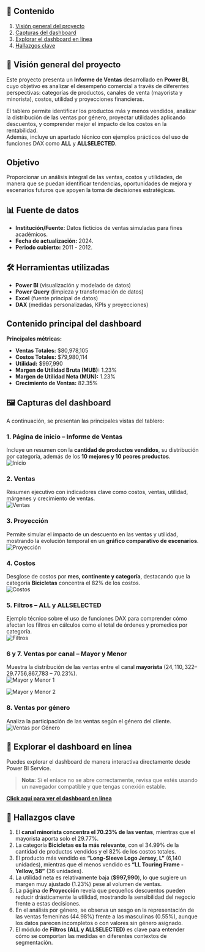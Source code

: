 ## 📑 Contenido
1. [Visión general del proyecto](#-visión-general-del-proyecto)
2. [Capturas del dashboard](#-capturas-del-dashboard)
3. [Explorar el dashboard en línea](#-explorar-el-dashboard-en-línea)
4. [Hallazgos clave](#-hallazgos-clave)

## 📌 Visión general del proyecto

Este proyecto presenta un **Informe de Ventas** desarrollado en **Power BI**, cuyo objetivo es analizar el desempeño comercial a través de diferentes perspectivas: categorías de productos, canales de venta (mayorista y minorista), costos, utilidad y proyecciones financieras.  

El tablero permite identificar los productos más y menos vendidos, analizar la distribución de las ventas por género, proyectar utilidades aplicando descuentos, y comprender mejor el impacto de los costos en la rentabilidad.  
Además, incluye un apartado técnico con ejemplos prácticos del uso de funciones DAX como **ALL** y **ALLSELECTED**.

## Objetivo
Proporcionar un análisis integral de las ventas, costos y utilidades, de manera que se puedan identificar tendencias, oportunidades de mejora y escenarios futuros que apoyen la toma de decisiones estratégicas.

## 📊 Fuente de datos
- **Institución/Fuente:** Datos ficticios de ventas simuladas para fines académicos.
- **Fecha de actualización:** 2024.
- **Periodo cubierto:** 2011 - 2012.

## 🛠️ Herramientas utilizadas
- **Power BI** (visualización y modelado de datos)
- **Power Query** (limpieza y transformación de datos)
- **Excel** (fuente principal de datos)
- **DAX** (medidas personalizadas, KPIs y proyecciones)

## Contenido principal del dashboard

**Principales métricas:**
- **Ventas Totales:** $80,978,105  
- **Costos Totales:** $79,980,114  
- **Utilidad:** $997,990  
- **Margen de Utilidad Bruta (MUB):** 1.23%  
- **Margen de Utilidad Neta (MUN):** 1.23%  
- **Crecimiento de Ventas:** 82.35%  

## 🖼️ Capturas del dashboard

A continuación, se presentan las principales vistas del tablero:

### 1. Página de inicio – Informe de Ventas
Incluye un resumen con la **cantidad de productos vendidos**, su distribución por categoría, además de los **10 mejores y 10 peores productos**.  
![Inicio](Imagenes/Inicio.PNG)

### 2. Ventas 
Resumen ejecutivo con indicadores clave como costos, ventas, utilidad, márgenes y crecimiento de ventas.  
![Ventas](Imagenes/Ventas.PNG)

### 3. Proyección
Permite simular el impacto de un descuento en las ventas y utilidad, mostrando la evolución temporal en un **gráfico comparativo de escenarios**.  
![Proyección](Imagenes/Proyeccion.PNG)

### 4. Costos
Desglose de costos por **mes, continente y categoría**, destacando que la categoría **Bicicletas** concentra el 82% de los costos.  
![Costos](Imagenes/Costos.PNG)

### 5. Filtros – ALL y ALLSELECTED
Ejemplo técnico sobre el uso de funciones DAX para comprender cómo afectan los filtros en cálculos como el total de órdenes y promedios por categoría.  
![Filtros](Imagenes/Filtros.PNG)

### 6 y 7. Ventas por canal – Mayor y Menor
Muestra la distribución de las ventas entre el canal **mayorista** ($24,110,322 – 29.77%) y el canal **minorista** ($56,867,783 – 70.23%).  
![Mayor y Menor 1](Imagenes/MayorMenor1.PNG)

![Mayor y Menor 2](Imagenes/MayorMenor2.PNG)

### 8. Ventas por género
Analiza la participación de las ventas según el género del cliente.  
![Ventas por Género](Imagenes/VentasGenero.PNG)

## 🔗 Explorar el dashboard en línea

Puedes explorar el dashboard de manera interactiva directamente desde Power BI Service.  

> **Nota:** Si el enlace no se abre correctamente, revisa que estés usando un navegador compatible y que tengas conexión estable.

**[Click aquí para ver el dashboard en línea](https://app.powerbi.com/view?r=eyJrIjoiMGUwNzcxNDYtYjYyYy00NjJhLTkwODEtODFhODlhNDAzYzQ2IiwidCI6IjFlYmE0NDNmLTIzZTUtNDUzNC05MGQxLTA5NzZhYWJlODZhYyIsImMiOjR9)**

## 📌 Hallazgos clave

1. El **canal minorista concentra el 70.23% de las ventas**, mientras que el mayorista aporta solo el 29.77%.  
2. La categoría **Bicicletas es la más relevante**, con el 34.99% de la cantidad de productos vendidos y el 82% de los costos totales.  
3. El producto más vendido es **“Long-Sleeve Logo Jersey, L”** (6,140 unidades), mientras que el menos vendido es **“LL Touring Frame - Yellow, 58”** (36 unidades).  
4. La utilidad neta es relativamente baja (**$997,990**), lo que sugiere un margen muy ajustado (1.23%) pese al volumen de ventas.  
5. La página de **Proyección** revela que pequeños descuentos pueden reducir drásticamente la utilidad, mostrando la sensibilidad del negocio frente a estas decisiones.  
6. En el análisis por género, se observa un sesgo en la representación de las ventas femeninas (44.98%) frente a las masculinas (0.55%), aunque los datos parecen incompletos o con valores sin género asignado.  
7. El módulo de **Filtros (ALL y ALLSELECTED)** es clave para entender cómo se comportan las medidas en diferentes contextos de segmentación.  